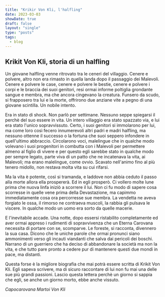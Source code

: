```yaml
---
title: "Krikir Von Kli, l'halfling"
date: 2023-03-03
showDate: true
draft: false
layout: "single"
type: "posts"
tags:
  - blog
---
```


## Krikit Von Kli, storia di un halfling 

Un giovane halfling venne ritrovato tra le ceneri del villaggio. Cenere e polvere, altro non era rimasto in quella landa dopo il passaggio dei Malevoli. Cenere e polvere le case, cenere e polvere le bestie, cenere e polvere i corpi e le braccia dei suoi genitori, resi ormai informe poltiglia grondante sangue e membra, ma che ancora cingevano la creatura. Funsero da scudo, si frapposero tra lui e la morte, offrirono due anziane vite a pegno di una giovane scintilla. Un nobile intento.

Era in stato di shock. Non parlò per settimane. Nessuno seppe spiegarsi il perchè del suo essere in vita. Un intero villaggio era stato spazzato via, e lui era stato l'unico sopravvissuto. Certo, i suoi genitori si immolarono per lui, ma come loro così fecero innumerevoli altri padri e madri halfling, ma nessuno ottenne il successo o la fortuna che suoi seppero infondere in quell'ultimo abbraccio. Circolarono voci, malelingue che in qualche modo volevano i suoi progenitori in combutta con i Malevoli per permettere almeno al figlio di vivere e per questo egli sarebbe stato in qualche modo per sempre legato, parte viva di un patto che ne incatenava la vita, ai Malevoli; ma erano malelingue, come ovvio. Scavato nell'animo fino al più tenero midollo, non restava molta vita su cui rifarsi. 

Ma la vita è potente, così si tramanda, e laddove non abbia ceduto il passo alla morte allora ella prospererà. Ed in egli prosperò. Ci vollero molte lune prima che nuova linfa iniziò a scorrere il lui. Non ci fu modo di sapere cosa scorresse in quelle vene prima della Devastazione, ma capimmo immediatamente cosa ora percorresse sue membra. La vendetta ne aveva forgiato le ossa, il rimorso ne contraeva muscoli, la rabbia gli pulsava le viscere. In qualche modo un uomo era sorto da quelle macerie.

E l'inevitabile accade. Una notte, dopo essersi ristabilito completamente ed aver ormai appreso i rudimenti di sopravvivenza che un Eterna Carovana necessita di portare con se, scomparve. Le foreste, si racconta, divennero la sua casa. Dicono che le uniche parole che ormai pronunci siano ammonimenti verso gli incauti viandanti che salva dai pericoli dei boschi. Narrano di un guerriero che ha deciso di abbandonare la società ma non la vita, e che tutto pare pronto a cedere pur di mantenere questi due mondi in pace, ma distanti.

Questa forse è la migliore biografia che mai potrà essere scritta di Krikit Von Kli. Egli sapeva scrivere, ma di sicuro raccontare di lui non fu mai una delle sue più grandi passioni. Lascio questa lettera perchè un giorno si sappia che egli, se anche un giorno morto, ebbe anche vissuto.

_Capocarovana Martoi Von Kli_
